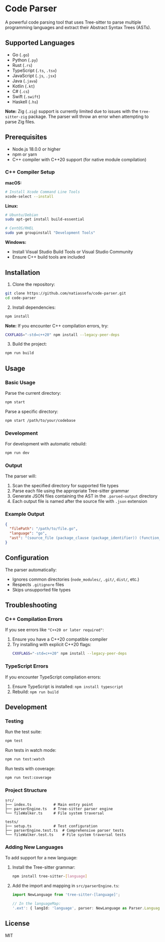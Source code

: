 # Code Parser

A powerful code parsing tool that uses Tree-sitter to parse multiple programming languages and extract their Abstract Syntax Trees (ASTs).

## Supported Languages

- Go (`.go`)
- Python (`.py`)
- Rust (`.rs`)
- TypeScript (`.ts`, `.tsx`)
- JavaScript (`.js`, `.jsx`)
- Java (`.java`)
- Kotlin (`.kt`)
- C# (`.cs`)
- Swift (`.swift`)
- Haskell (`.hs`)

**Note:** Zig (`.zig`) support is currently limited due to issues with the `tree-sitter-zig` package. The parser will throw an error when attempting to parse Zig files.

## Prerequisites

- Node.js 18.0.0 or higher
- npm or yarn
- C++ compiler with C++20 support (for native module compilation)

### C++ Compiler Setup

**macOS:**

```bash
# Install Xcode Command Line Tools
xcode-select --install
```

**Linux:**

```bash
# Ubuntu/Debian
sudo apt-get install build-essential

# CentOS/RHEL
sudo yum groupinstall "Development Tools"
```

**Windows:**

- Install Visual Studio Build Tools or Visual Studio Community
- Ensure C++ build tools are included

## Installation

1. Clone the repository:

```bash
git clone https://github.com/natiassefa/code-parser.git
cd code-parser
```

2. Install dependencies:

```bash
npm install
```

**Note:** If you encounter C++ compilation errors, try:

```bash
CXXFLAGS="-std=c++20" npm install --legacy-peer-deps
```

3. Build the project:

```bash
npm run build
```

## Usage

### Basic Usage

Parse the current directory:

```bash
npm start
```

Parse a specific directory:

```bash
npm start /path/to/your/codebase
```

### Development

For development with automatic rebuild:

```bash
npm run dev
```

### Output

The parser will:

1. Scan the specified directory for supported file types
2. Parse each file using the appropriate Tree-sitter grammar
3. Generate JSON files containing the AST in the `.parsed-output` directory
4. Each output file is named after the source file with `.json` extension

### Example Output

```json
{
  "filePath": "/path/to/file.go",
  "language": "go",
  "ast": "(source_file (package_clause (package_identifier)) (function_declaration name: (identifier) parameters: (parameter_list) body: (block)))"
}
```

## Configuration

The parser automatically:

- Ignores common directories (`node_modules/`, `.git/`, `dist/`, etc.)
- Respects `.gitignore` files
- Skips unsupported file types

## Troubleshooting

### C++ Compilation Errors

If you see errors like `"C++20 or later required"`:

1. Ensure you have a C++20 compatible compiler
2. Try installing with explicit C++20 flags:
   ```bash
   CXXFLAGS="-std=c++20" npm install --legacy-peer-deps
   ```

### TypeScript Errors

If you encounter TypeScript compilation errors:

1. Ensure TypeScript is installed: `npm install typescript`
2. Rebuild: `npm run build`

## Development

### Testing

Run the test suite:

```bash
npm test
```

Run tests in watch mode:

```bash
npm run test:watch
```

Run tests with coverage:

```bash
npm run test:coverage
```

### Project Structure

```
src/
├── index.ts          # Main entry point
├── parserEngine.ts   # Tree-sitter parser engine
└── fileWalker.ts     # File system traversal

tests/
├── setup.ts          # Test configuration
├── parserEngine.test.ts  # Comprehensive parser tests
└── fileWalker.test.ts    # File system traversal tests
```

### Adding New Languages

To add support for a new language:

1. Install the Tree-sitter grammar:

   ```bash
   npm install tree-sitter-[language]
   ```

2. Add the import and mapping in `src/parserEngine.ts`:

   ```typescript
   import NewLanguage from 'tree-sitter-[language]';

   // In the languageMap:
   '.ext': { langId: 'language', parser: NewLanguage as Parser.Language },
   ```

## License

MIT
